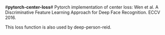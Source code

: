 #**pytorch-center-loss**#
Pytorch implementation of center loss: Wen et al. A Discriminative Feature Learning Approach for Deep Face Recognition. ECCV 2016.

This loss function is also used by deep-person-reid.
